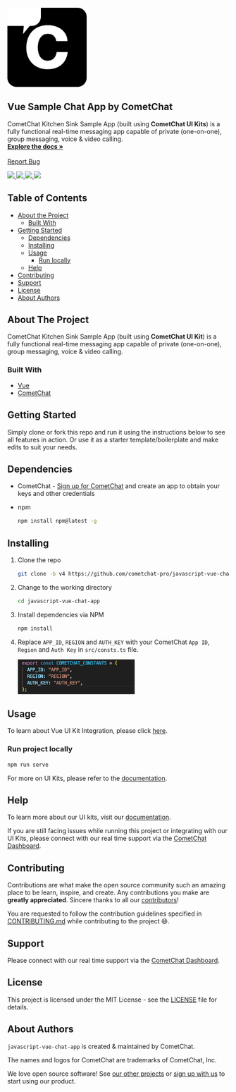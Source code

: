 <!-- readme -->
<p align="left">
  <a href="https://cometchat.com">
    <img src="./Screenshots/logo.png" alt="CometChat logo" width="180" height="180">
  </a>

  <h2 align="left">Vue Sample Chat App by CometChat</h3>

  <p align="left">
    CometChat Kitchen Sink Sample App (built using <b>CometChat UI Kits</b>) is a fully functional real-time messaging app capable of private (one-on-one), group messaging, voice & video calling.
    <br />
    <a href="https://www.cometchat.com/docs/vue-uikit-beta/overview"><strong>Explore the docs »</strong></a>
    <br />
    <br />
    <a href="https://github.com/cometchat-pro/javascript-vue-chat-app/issues">Report Bug</a>
  </p>
</p>

<div align="left">
    <a href="https://github.com/cometchat-pro/javascript-vue-chat-app/releases" alt="Releases">
        <img src="https://img.shields.io/github/v/release/cometchat-pro/cometchat-pro-vue-sample-app" />
    </a>
    <a href="https://img.shields.io/github/languages/top/cometchat-pro/cometchat-pro-vue-sample-app">
        <img src="https://img.shields.io/github/languages/top/cometchat-pro/cometchat-pro-vue-sample-app" />
    </a>
    <a href="https://github.com/cometchat-pro/cometchat-pro-vue-sample-app/stargazers">
        <img src="https://img.shields.io/github/stars/cometchat-pro/cometchat-pro-vue-sample-app?style=social" />
    </a>
    <a href="https://twitter.com/CometChat">
        <img src="https://img.shields.io/twitter/follow/CometChat?label=CometChat&style=social" />
    </a>
</div>

<!-- TABLE OF CONTENTS -->

## Table of Contents

- [About the Project](#about-the-project)
  - [Built With](#built-with)
- [Getting Started](#getting-started)
  - [Dependencies](#dependencies)
  - [Installing](#installing)
  - [Usage](#usage)
    - [Run locally](#run-project-locally)
  - [Help](#help)
- [Contributing](#contributing)
- [Support](#support)
- [License](#license)
- [About Authors](#about-authors)

<!-- ABOUT THE PROJECT -->

## About The Project

CometChat Kitchen Sink Sample App (built using **CometChat UI Kit**) is a fully functional real-time messaging app capable of private (one-on-one), group messaging, voice & video calling.

### Built With

- [Vue](https://vuejs.org/)
- [CometChat](https://cometchat.com)

<!-- GETTING STARTED -->

## Getting Started

Simply clone or fork this repo and run it using the instructions below to see all features in action. Or use it as a starter template/boilerplate and make edits to suit your needs.

## Dependencies

- CometChat - [Sign up for CometChat](https://app.cometchat.com) and create an app to obtain your keys and other credentials

- npm

  ```sh
  npm install npm@latest -g
  ```

## Installing

1. Clone the repo

   ```sh
   git clone -b v4 https://github.com/cometchat-pro/javascript-vue-chat-app.git
   ```

2. Change to the working directory

   ```sh
   cd javascript-vue-chat-app
   ```

3. Install dependencies via NPM

   ```sh
   npm install
   ```

4. Replace `APP_ID`, `REGION` and `AUTH_KEY` with your CometChat `App ID`, `Region` and `Auth Key` in `src/consts.ts` file.

   ![Replacing constants in src/consts.js](./Screenshots/constants.png "Replacing constants in src/consts.ts")

<!-- USAGE EXAMPLES -->

## Usage

To learn about Vue UI Kit Integration, please click [here](https://www.cometchat.com/docs/vue-uikit-beta/integration).

### Run project locally

```sh
npm run serve
```

For more on UI Kits, please refer to the [documentation](https://www.cometchat.com/docs/beta-uikits).

## Help

To learn more about our UI kits, visit our [documentation](https://www.cometchat.com/docs/vue-uikit-beta/overview).

If you are still facing issues while running this project or integrating with our UI Kits, please connect with our real time support via the [CometChat Dashboard](https://app.cometchat.com/).

<!-- CONTRIBUTING -->

## Contributing

Contributions are what make the open source community such an amazing place to be learn, inspire, and create. Any contributions you make are **greatly appreciated**. Sincere thanks to all our [contributors](https://github.com/cometchat-pro/javascript-vue-chat-app/graphs/contributors)!

You are requested to follow the contribution guidelines specified in [CONTRIBUTING.md](./CONTRIBUTING.md) while contributing to the project :smile:.

## Support

Please connect with our real time support via the [CometChat Dashboard](https://app.cometchat.com/).

<!-- LICENSE -->

## License

This project is licensed under the MIT License - see the [LICENSE](./LICENSE) file for details.

## About Authors

`javascript-vue-chat-app` is created & maintained by CometChat.

The names and logos for CometChat are trademarks of CometChat, Inc.

We love open source software! See [our other projects](https://github.com/cometchat-pro) or [sign up with us](https://app.cometchat.com) to start using our product.